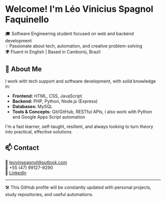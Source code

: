 # Welcome! I'm Léo Vinicius Spagnol Faquinello

🎓 Software Engineering student focused on web and backend development  
💡 Passionate about tech, automation, and creative problem-solving  
🌍 Fluent in English | Based in Camboriú, Brazil

## 🚀 About Me

I work with tech support and software development, with solid knowledge in:

- **Frontend:** HTML, CSS, JavaScript  
- **Backend:** PHP, Python, Node.js (Express)  
- **Databases:** MySQL  
- **Tools & Concepts:** Git/GitHub, RESTful APIs, i also work with Python and Google Apps Script automation

I'm a fast learner, self-taught, resilient, and always looking to turn theory into practical, effective solutions.

## 📫 Contact

📧 leovinspagnol@outlook.com  
📱 +55 (47) 99127-9290  
🔗 [LinkedIn](https://linkedin.com/in/léo-vinicius-spagnol-21404320a)

---

🛠️ This GitHub profile will be constantly updated with personal projects, study repositories, and useful automations.
